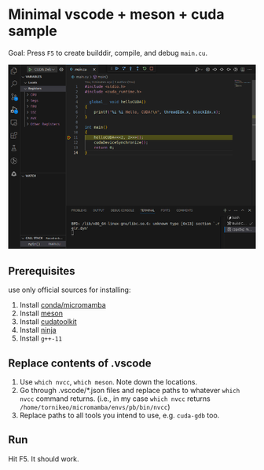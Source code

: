 # Minimal vscode + meson + cuda sample

Goal: Press `F5` to create builddir, compile, and debug `main.cu`.

![alt text](assets/goal.png)

## Prerequisites

use only official sources for installing:

1. Install [conda/micromamba](https://mamba.readthedocs.io/en/latest/installation/micromamba-installation.html)
2. Install [meson](https://mesonbuild.com/Quick-guide.html)
3. Install [cudatoolkit](https://docs.nvidia.com/cuda/cuda-installation-guide-linux/#conda-installation)
4. Install [ninja](https://ninja-build.org/)
5. Install `g++-11`

## Replace contents of .vscode

1. Use `which nvcc`, `which meson`. Note down the locations.
2. Go through .vscode/*.json files and replace paths to whatever `which nvcc` command returns. (i.e., in my case `which nvcc` returns `/home/tornikeo/micromamba/envs/pb/bin/nvcc`)
3. Replace paths to all tools you intend to use, e.g. `cuda-gdb` too.

## Run

Hit F5. It should work.